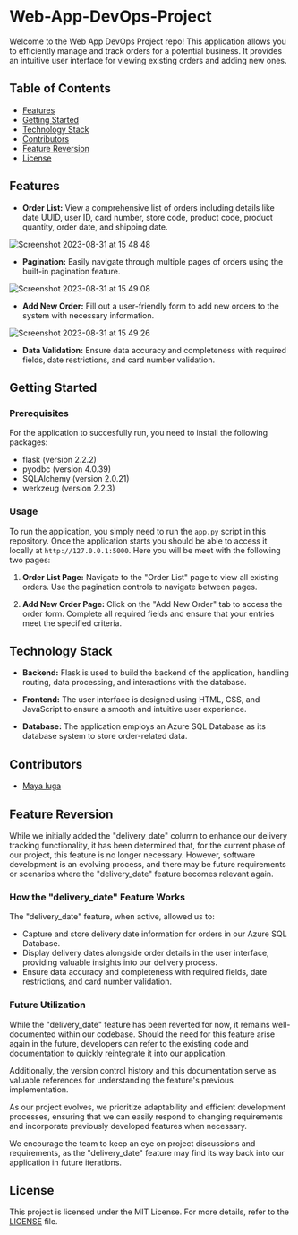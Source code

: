 # Web-App-DevOps-Project

Welcome to the Web App DevOps Project repo! This application allows you to efficiently manage and track orders for a potential business. It provides an intuitive user interface for viewing existing orders and adding new ones.

## Table of Contents

- [Features](#features)
- [Getting Started](#getting-started)
- [Technology Stack](#technology-stack)
- [Contributors](#contributors)
- [Feature Reversion](#feature-reversion)
- [License](#license)

## Features

- **Order List:** View a comprehensive list of orders including details like date UUID, user ID, card number, store code, product code, product quantity, order date, and shipping date.
  
![Screenshot 2023-08-31 at 15 48 48](https://github.com/maya-a-iuga/Web-App-DevOps-Project/assets/104773240/3a3bae88-9224-4755-bf62-567beb7bf692)

- **Pagination:** Easily navigate through multiple pages of orders using the built-in pagination feature.
  
![Screenshot 2023-08-31 at 15 49 08](https://github.com/maya-a-iuga/Web-App-DevOps-Project/assets/104773240/d92a045d-b568-4695-b2b9-986874b4ed5a)

- **Add New Order:** Fill out a user-friendly form to add new orders to the system with necessary information.
  
![Screenshot 2023-08-31 at 15 49 26](https://github.com/maya-a-iuga/Web-App-DevOps-Project/assets/104773240/83236d79-6212-4fc3-afa3-3cee88354b1a)

- **Data Validation:** Ensure data accuracy and completeness with required fields, date restrictions, and card number validation.

## Getting Started

### Prerequisites

For the application to succesfully run, you need to install the following packages:

- flask (version 2.2.2)
- pyodbc (version 4.0.39)
- SQLAlchemy (version 2.0.21)
- werkzeug (version 2.2.3)

### Usage

To run the application, you simply need to run the `app.py` script in this repository. Once the application starts you should be able to access it locally at `http://127.0.0.1:5000`. Here you will be meet with the following two pages:

1. **Order List Page:** Navigate to the "Order List" page to view all existing orders. Use the pagination controls to navigate between pages.

2. **Add New Order Page:** Click on the "Add New Order" tab to access the order form. Complete all required fields and ensure that your entries meet the specified criteria.

## Technology Stack

- **Backend:** Flask is used to build the backend of the application, handling routing, data processing, and interactions with the database.

- **Frontend:** The user interface is designed using HTML, CSS, and JavaScript to ensure a smooth and intuitive user experience.

- **Database:** The application employs an Azure SQL Database as its database system to store order-related data.

## Contributors 

- [Maya Iuga]([https://github.com/yourusername](https://github.com/maya-a-iuga))

## Feature Reversion

While we initially added the "delivery_date" column to enhance our delivery tracking functionality, it has been determined that, for the current phase of our project, this feature is no longer necessary. However, software development is an evolving process, and there may be future requirements or scenarios where the "delivery_date" feature becomes relevant again.

### How the "delivery_date" Feature Works

The "delivery_date" feature, when active, allowed us to:

- Capture and store delivery date information for orders in our Azure SQL Database.
- Display delivery dates alongside order details in the user interface, providing valuable insights into our delivery process.
- Ensure data accuracy and completeness with required fields, date restrictions, and card number validation.

### Future Utilization

While the "delivery_date" feature has been reverted for now, it remains well-documented within our codebase. Should the need for this feature arise again in the future, developers can refer to the existing code and documentation to quickly reintegrate it into our application.

Additionally, the version control history and this documentation serve as valuable references for understanding the feature's previous implementation.

As our project evolves, we prioritize adaptability and efficient development processes, ensuring that we can easily respond to changing requirements and incorporate previously developed features when necessary.

We encourage the team to keep an eye on project discussions and requirements, as the "delivery_date" feature may find its way back into our application in future iterations.

## License

This project is licensed under the MIT License. For more details, refer to the [LICENSE](LICENSE) file.

